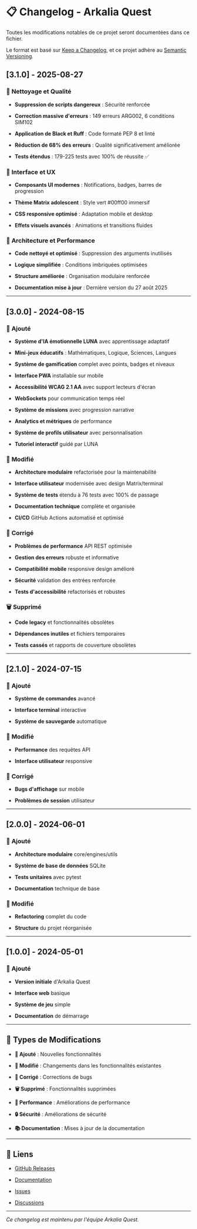 
# 📋 Changelog - Arkalia Quest


Toutes les modifications notables de ce projet seront documentées dans ce fichier.

Le format est basé sur [Keep a Changelog](https://keepachangelog.com/fr/1.0.0/),
et ce projet adhère au [Semantic Versioning](https://semver.org/lang/fr/).


## [3.1.0] - 2025-08-27



### 🧹 **Nettoyage et Qualité**


- **Suppression de scripts dangereux** : Sécurité renforcée


- **Correction massive d'erreurs** : 149 erreurs ARG002, 6 conditions SIM102


- **Application de Black et Ruff** : Code formaté PEP 8 et linté


- **Réduction de 68% des erreurs** : Qualité significativement améliorée


- **Tests étendus** : 179-225 tests avec 100% de réussite ✅



### 🎨 **Interface et UX**


- **Composants UI modernes** : Notifications, badges, barres de progression


- **Thème Matrix adolescent** : Style vert #00ff00 immersif


- **CSS responsive optimisé** : Adaptation mobile et desktop


- **Effets visuels avancés** : Animations et transitions fluides



### 🔧 **Architecture et Performance**


- **Code nettoyé et optimisé** : Suppression des arguments inutilisés


- **Logique simplifiée** : Conditions imbriquées optimisées


- **Structure améliorée** : Organisation modulaire renforcée


- **Documentation mise à jour** : Dernière version du 27 août 2025


---


## [3.0.0] - 2024-08-15



### 🎉 **Ajouté**


- **Système d'IA émotionnelle LUNA** avec apprentissage adaptatif


- **Mini-jeux éducatifs** : Mathématiques, Logique, Sciences, Langues


- **Système de gamification** complet avec points, badges et niveaux


- **Interface PWA** installable sur mobile


- **Accessibilité WCAG 2.1 AA** avec support lecteurs d'écran


- **WebSockets** pour communication temps réel


- **Système de missions** avec progression narrative


- **Analytics et métriques** de performance


- **Système de profils utilisateur** avec personnalisation


- **Tutoriel interactif** guidé par LUNA



### 🔧 **Modifié**


- **Architecture modulaire** refactorisée pour la maintenabilité


- **Interface utilisateur** modernisée avec design Matrix/terminal


- **Système de tests** étendu à 76 tests avec 100% de passage


- **Documentation technique** complète et organisée


- **CI/CD** GitHub Actions automatisé et optimisé



### 🐛 **Corrigé**


- **Problèmes de performance** API REST optimisée


- **Gestion des erreurs** robuste et informative


- **Compatibilité mobile** responsive design amélioré


- **Sécurité** validation des entrées renforcée


- **Tests d'accessibilité** refactorisés et robustes



### 🗑️ **Supprimé**


- **Code legacy** et fonctionnalités obsolètes


- **Dépendances inutiles** et fichiers temporaires


- **Tests cassés** et rapports de couverture obsolètes


---


## [2.1.0] - 2024-07-15



### 🎉 **Ajouté**


- **Système de commandes** avancé


- **Interface terminal** interactive


- **Système de sauvegarde** automatique



### 🔧 **Modifié**


- **Performance** des requêtes API


- **Interface utilisateur** responsive



### 🐛 **Corrigé**


- **Bugs d'affichage** sur mobile


- **Problèmes de session** utilisateur


---


## [2.0.0] - 2024-06-01



### 🎉 **Ajouté**


- **Architecture modulaire** core/engines/utils


- **Système de base de données** SQLite


- **Tests unitaires** avec pytest


- **Documentation** technique de base



### 🔧 **Modifié**


- **Refactoring** complet du code


- **Structure** du projet réorganisée


---


## [1.0.0] - 2024-05-01



### 🎉 **Ajouté**


- **Version initiale** d'Arkalia Quest


- **Interface web** basique


- **Système de jeu** simple


- **Documentation** de démarrage


---


## 📝 **Types de Modifications**



- **🎉 Ajouté** : Nouvelles fonctionnalités


- **🔧 Modifié** : Changements dans les fonctionnalités existantes


- **🐛 Corrigé** : Corrections de bugs


- **🗑️ Supprimé** : Fonctionnalités supprimées


- **🚀 Performance** : Améliorations de performance


- **🔒 Sécurité** : Améliorations de sécurité


- **📚 Documentation** : Mises à jour de la documentation


---


## 🔗 **Liens**



- [GitHub Releases](https://github.com/arkalia-luna-system/arkalia-quest/releases)


- [Documentation](https://github.com/arkalia-luna-system/arkalia-quest/docs)


- [Issues](https://github.com/arkalia-luna-system/arkalia-quest/issues)


- [Discussions](https://github.com/arkalia-luna-system/arkalia-quest/discussions)


---

*Ce changelog est maintenu par l'équipe Arkalia Quest.*
